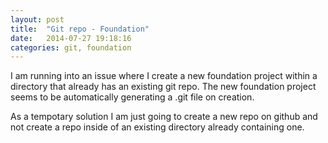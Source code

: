 ```yaml
---
layout: post
title:  "Git repo - Foundation"
date:   2014-07-27 19:18:16
categories: git, foundation
---
```


I am running into an issue where I create a new foundation project within a directory that already has an existing git repo. The new foundation project seems to be automatically generating a .git file on creation.

As a tempotary solution I am just going to create a new repo on github and not create a repo inside of an existing directory already containing one.
